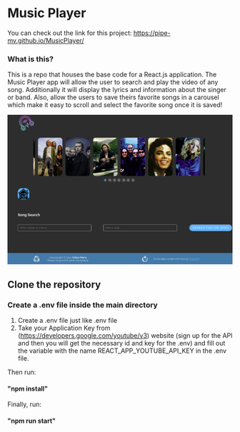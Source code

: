 # Music Player

You can check out the link for this project: https://pipe-mv.github.io/MusicPlayer/

### What is this?

This is a repo that houses the base code for a React.js application. The Music Player app will allow the user to search and play the video of any song. Additionally it will display the lyrics and information about the singer or band. Also, allow the users to save theirs favorite songs in a carousel which make it easy to scroll and select the favorite song once it is saved!

![](./src/images/LandingPage.png)

## Clone the repository

### Create a .env file inside the main directory

1. Create a .env file just like .env file
2. Take your Application Key from (https://developers.google.com/youtube/v3) website (sign up for the API and then you will get the necessary id and key for the .env) and fill out the variable with the name REACT_APP_YOUTUBE_API_KEY in the .env file.

Then run:

#### "npm install"

Finally, run:

#### "npm run start"
